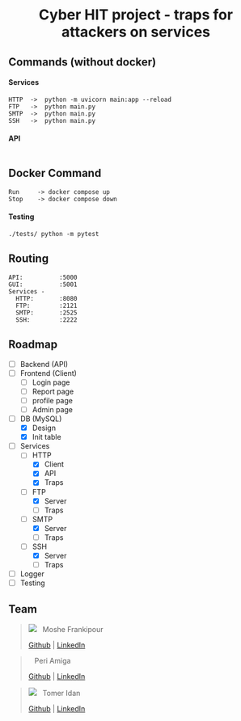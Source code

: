 <h1 align="center"> Cyber HIT project - traps for attackers on services </h1>


## Commands (without docker)
#### Services
```
HTTP  ->  python -m uvicorn main:app --reload 
FTP   ->  python main.py
SMTP  ->  python main.py
SSH   ->  python main.py
```
#### API
```

```
## Docker Command
```
Run     -> docker compose up
Stop    -> docker compose down
```

#### Testing
` ./tests/ python -m pytest `

## Routing
```
API:          :5000
GUI:          :5001
Services -
  HTTP:       :8080
  FTP:        :2121
  SMTP:       :2525
  SSH:        :2222
```

## Roadmap
- [ ] Backend (API)
- [ ] Frontend (Client)
  - [ ] Login page
  - [ ] Report page
  - [ ] profile page
  - [ ] Admin page
- [ ] DB (MySQL)
  - [x] Design
  - [x] Init table
- [ ] Services
  - [ ] HTTP
    - [x] Client
    - [x] API
    - [x] Traps
  - [ ] FTP
    - [x] Server
    - [ ] Traps
  - [ ] SMTP
    - [x] Server
    - [ ] Traps
  - [ ] SSH
    - [x] Server
    - [ ] Traps
- [ ] Logger
- [ ] Testing

## Team
> <a href="https://github.com/mfrankii"><kbd><img src="https://avatars.githubusercontent.com/u/88384146?s=30"/></kbd></a> &nbsp; Moshe Frankipour
>
> [Github](https://github.com/mfrankii) | [LinkedIn](https://www.linkedin.com/in/moshe-frank/) 

> <a href="https://github.com/PeriAmiga"><kbd><img src=""/></kbd></a> &nbsp; Peri Amiga
>
> [Github](https://github.com/PeriAmiga) | [LinkedIn](https://www.linkedin.com/in/peri-amiga-294815246/) 

> <a href="https://github.com/tomerIdan"><kbd><img src="https://avatars.githubusercontent.com/u/105118970?s=30"/></kbd></a> &nbsp; Tomer Idan
>
> [Github](https://github.com/tomerIdan) | [LinkedIn](https://www.linkedin.com/in/tomer-idan-38015b22b/) 
